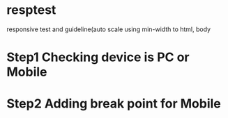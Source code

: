 # resptest
responsive test and guideline(auto scale using min-width to html, body

# Step1 Checking device is PC or Mobile

# Step2 Adding break point for Mobile 
